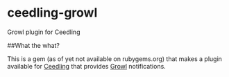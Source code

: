# ceedling-growl
Growl plugin for Ceedling

##What the what?

This is a gem (as of yet not available on rubygems.org) that makes a plugin available for [Ceedling](https://github.com/throwtheswitch/ceedling) that provides [Growl](https://growl.info) notifications.
